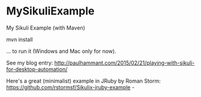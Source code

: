 # MySikuliExample
My Sikuli Example (with Maven)

mvn install

... to run it (Windows and Mac only for now).

See my blog entry: http://paulhammant.com/2015/02/21/playing-with-sikuli-for-desktop-automation/

Here's a great (minimalist) example in JRuby by Roman Storm: https://github.com/rstormsf/Sikulix-jruby-example -
